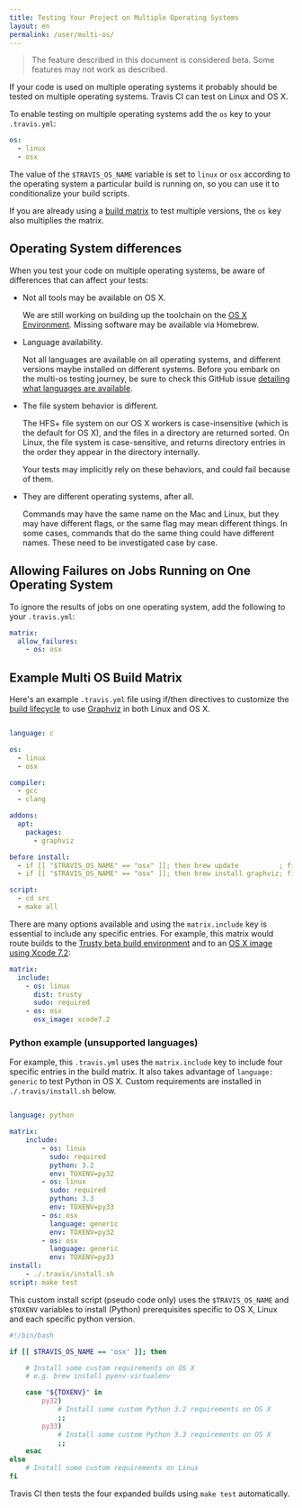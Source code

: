 ```yaml
---
title: Testing Your Project on Multiple Operating Systems
layout: en
permalink: /user/multi-os/
---
```


> The feature described in this document is considered beta.
Some features may not work as described.

If your code is used on multiple operating systems it probably should be tested on
multiple operating systems. Travis CI can test on Linux and OS X.

To enable testing on multiple operating systems add the `os` key to your `.travis.yml`:

```yaml
os:
  - linux
  - osx
```

The value of the `$TRAVIS_OS_NAME` variable is set to `linux` or `osx` according to the operating system a particular build is running on, so you can use it to conditionalize your build scripts.

If you are already using a [build matrix](/user/customizing-the-build/#Build-Matrix) to test multiple versions, the `os` key also multiplies the matrix.

## Operating System differences

When you test your code on multiple operating systems, be aware of differences
that can affect your tests:

* Not all tools may be available on OS X.

  We are still working on building up the toolchain on the [OS X Environment](/user/osx-ci-environment/).
  Missing software may be available via Homebrew.

* Language availability.

  Not all languages are available on all operating systems, and different versions maybe installed on different systems.
  Before you embark on the multi-os testing journey, be sure to check
  this GitHub issue [detailing what languages are available](https://github.com/travis-ci/travis-ci/issues/2320).

* The file system behavior is different.

  The HFS+ file system on our OS X workers is case-insensitive (which is the default for OS X),
  and the files in a directory are returned sorted.
  On Linux, the file system is case-sensitive, and returns directory entries in
  the order they appear in the directory internally.

   Your tests may implicitly rely on these behaviors, and could fail because of them.

* They are different operating systems, after all.

  Commands may have the same name on the Mac and Linux, but they may have different flags,
  or the same flag may mean different things.
  In some cases, commands that do the same thing could have different names.
  These need to be investigated case by case.

## Allowing Failures on Jobs Running on One Operating System

To ignore the results of jobs on one operating system, add the following
to your `.travis.yml`:

```yaml
matrix:
  allow_failures:
    - os: osx
```

## Example Multi OS Build Matrix

Here's an example `.travis.yml` file using if/then directives to customize the [build lifecycle](/user/customizing-the-build/#The-Build-Lifecycle) to use [Graphviz](http://www.graphviz.org/) in both Linux and OS X.

```yaml

language: c

os:
  - linux
  - osx

compiler:
  - gcc
  - clang

addons:
  apt:
    packages:
      - graphviz

before install:
  - if [[ "$TRAVIS_OS_NAME" == "osx" ]]; then brew update          ; fi
  - if [[ "$TRAVIS_OS_NAME" == "osx" ]]; then brew install graphviz; fi

script:
  - cd src
  - make all
```

There are many options available and using the `matrix.include` key is essential to include any specific entries. For example, this matrix would route builds to the [Trusty beta build environment](/user/trusty-ci-environment/) and to an [OS X image using Xcode 7.2](https://docs.travis-ci.com/user/languages/objective-c#Supported-OS-X-iOS-SDK-versions):

```yaml
matrix:
  include:
    - os: linux
      dist: trusty
      sudo: required
    - os: osx
      osx_image: xcode7.2
```

### Python example (unsupported languages)

For example, this `.travis.yml` uses the `matrix.include` key to include four specific entries in the build matrix. It also takes advantage of `language: generic` to test Python in OS X. Custom requirements are installed in `./.travis/install.sh` below.

```yaml

language: python

matrix:
    include:
        - os: linux
          sudo: required
          python: 3.2
          env: TOXENV=py32
        - os: linux
          sudo: required
          python: 3.3
          env: TOXENV=py33
        - os: osx
          language: generic
          env: TOXENV=py32
        - os: osx
          language: generic
          env: TOXENV=py33
install:
    - ./.travis/install.sh
script: make test
```
This custom install script (pseudo code only) uses the `$TRAVIS_OS_NAME` and `$TOXENV` variables to install (Python) prerequisites specific to OS X, Linux and each specific python version.

```bash
#!/bin/bash

if [[ $TRAVIS_OS_NAME == 'osx' ]]; then

    # Install some custom requirements on OS X
    # e.g. brew install pyenv-virtualenv

    case "${TOXENV}" in
        py32)
            # Install some custom Python 3.2 requirements on OS X
            ;;
        py33)
            # Install some custom Python 3.3 requirements on OS X
            ;;
    esac
else
    # Install some custom requirements on Linux
fi
```

Travis CI then tests the four expanded builds using `make test` automatically.
